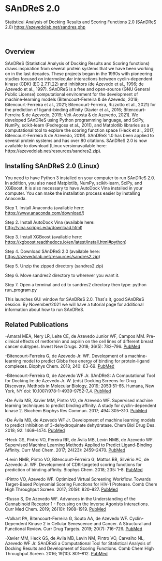 # SAnDReS 2.0
Statistical Analysis of Docking Results and Scoring Functions 2.0 (SAnDReS 2.0)
https://azevedolab.net/sandres.php
<P>&nbsp;</P>
<H2>Overview</H2>
SAnDReS (Statistical Analysis of Docking Results and Scoring functions) draws inspiration from several protein systems that we have been working on in the last decades. These projects began in the 1990s with pioneering studies focused on intermolecular interactions between cyclin-dependent kinase (CDK) (EC 2.7.11.22) and inhibitors (de Azevedo et al., 1996; de Azevedo et al., 1997). SAnDReS is a free and open-source (GNU General Public License) computational environment for the development of machine-learning models (Bitencourt-Ferreira & de Azevedo, 2019; Bitencourt-Ferreira et al., 2021; Bitencourt-Ferreira, Rizzotto et al., 2021) for the prediction of ligand-binding affinity (Xavier et al., 2016; Bitencourt-Ferreira & de Azevedo, 2019; Veit-Acosta & de Azevedo, 2021). We developed SAnDReS using Python programming language, and SciPy, NumPy, scikit-learn (Pedregosa et al., 2011), and Matplotlib libraries as a computational tool to explore the scoring function space (Heck et al., 2017; Bitencourt-Ferreira & de Azevedo, 2019). SAnDReS 1.0 has been applied to several protein systems and has over 80 citations. SAnDReS 2.0 is now available to download (Linux versionavailable here: https://azevedolab.net/resources/sandres2.zip).

<H2>Installing SAnDReS 2.0 (Linux)</H2>  
You need to have Python 3 installed on your computer to run SAnDReS 2.0. In addition, you also need Matplotlib, NumPy, scikit-learn, SciPy, and XGBoost. It is also necessary to have AutoDock Vina installed in your computer. You can make the installation process easier by installing Anaconda.

Step 1. Install Anaconda (available here: https://www.anaconda.com/download/)

Step 2. Install AutoDock Vina (available here: http://vina.scripps.edu/download.html)

Step 3. Install XGBoost (available here: https://xgboost.readthedocs.io/en/latest/install.html#python)

Step 4. Download SAnDReS 2.0 (available here: https://azevedolab.net/resources/sandres2.zip)

Step 5. Unzip the zipped directory (sandres2.zip)

Step 6. Move sandres2 directory to wherever you want it.

Step 7. Open a terminal and cd to sandres2 directory then type: python run_program.py 

This launches GUI window for SAnDReS 2.0. That´s it, good SAnDReS session. By November/2021 we will have a tutorial page for additional information about how to run SAnDReS. 

<H2>Related Publications</H2>

-Amaral MEA, Nery LR, Leite CE, de Azevedo Junior WF, Campos MM. Pre-clinical effects of metformin and aspirin on the cell lines of different breast cancer subtypes. Invest New Drugs. 2018; 36(5): 782–796.   <a href="https://www.ncbi.nlm.nih.gov/pubmed/29392539">PubMed</a>

-Bitencourt-Ferreira G, de Azevedo Jr. WF. Development of a machine-learning model to predict Gibbs free energy of binding for protein-ligand complexes. Biophys Chem. 2018; 240: 63–69.   <a href="https://www.ncbi.nlm.nih.gov/pubmed/29906639">PubMed</a>

-Bitencourt-Ferreira G, de Azevedo WF Jr. SAnDReS: A Computational Tool for Docking.In: de Azevedo Jr. W. (eds) Docking Screens for Drug Discovery. Methods in Molecular Biology, 2019; 2053:51–65. Humana, New York, NY doi: 10.1007/978-1-4939-9752-7_4.   <a href="https://www.ncbi.nlm.nih.gov/pubmed/31452098">PubMed</a>

-De Ávila MB, Xavier MM, Pintro VO, de Azevedo WF. Supervised machine learning techniques to predict binding affinity. A study for cyclin-dependent kinase 2.  Biochem Biophys Res Commun. 2017; 494: 305–310.   <a href="https://www.ncbi.nlm.nih.gov/pubmed/29017921">PubMed</a>  
   
-De Ávila MB, de Azevedo WF Jr. Development of machine learning models to predict inhibition of 3-dehydroquinate dehydratase. Chem Biol Drug Des. 2018; 92: 1468–1474.   <a href="https://www.ncbi.nlm.nih.gov/pubmed/29676519">PubMed</a>

-Heck GS, Pintro VO, Pereira RR, de Ávila MB, Levin NMB, de Azevedo WF. Supervised Machine Learning Methods Applied to Predict Ligand-Binding Affinity. Curr Med Chem. 2017; 24(23): 2459–2470.   <a href="https://www.ncbi.nlm.nih.gov/pubmed/28641555">PubMed</a>

-Levin NMB, Pintro VO, Bitencourt-Ferreira G, Mattos BB, Silvério AC, de Azevedo Jr. WF. Development of CDK-targeted scoring functions for prediction of binding affinity. Biophys Chem. 2018; 235: 1–8.   <a href="https://www.ncbi.nlm.nih.gov/pubmed/29407904">PubMed</a>

-Pintro VO, Azevedo WF. Optimized Virtual Screening Workflow. Towards Target-Based Polynomial Scoring Functions for HIV-1 Protease. Comb Chem High Throughput Screen. 2017; 20(9): 820–827.   <a href="https://www.ncbi.nlm.nih.gov/pubmed/29165067">PubMed</a>
  
-Russo S, De Azevedo WF. Advances in the Understanding of the Cannabinoid Receptor 1 - Focusing on the Inverse Agonists Interactions. Curr Med Chem. 2019; 26(10): 1908–1919.   <a href="https://www.ncbi.nlm.nih.gov/pubmed/29667549">PubMed</a>

-Volkart PA, Bitencourt-Ferreira G, Souto AA, de Azevedo WF. Cyclin-Dependent Kinase 2 in Cellular Senescence and Cancer. A Structural and Functional Review. Curr Drug Targets. 2019; 20(7): 716–726.   <a href="https://www.ncbi.nlm.nih.gov/pubmed/30516105">PubMed</a>

-Xavier MM, Heck GS, de Avila MB, Levin NM, Pintro VO, Carvalho NL, Azevedo WF Jr. SAnDReS a Computational Tool for Statistical Analysis of Docking Results and Development of Scoring Functions. Comb Chem High Throughput Screen. 2016; 19(10): 801–812.   <a href="https://www.ncbi.nlm.nih.gov/pubmed/27686428">PubMed</a>
